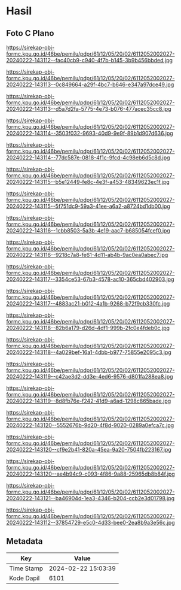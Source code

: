 # Hasil

## Foto C Plano

https://sirekap-obj-formc.kpu.go.id/46be/pemilu/pdpr/61/12/05/20/02/6112052002027-20240222-143112--fac40cb9-c940-4f7b-b145-3b9b456bbded.jpg

https://sirekap-obj-formc.kpu.go.id/46be/pemilu/pdpr/61/12/05/20/02/6112052002027-20240222-143113--0c849664-a29f-4bc7-b646-e347a97dce49.jpg

https://sirekap-obj-formc.kpu.go.id/46be/pemilu/pdpr/61/12/05/20/02/6112052002027-20240222-143113--d5a7d2fa-5775-4e73-b076-477acec35cc8.jpg

https://sirekap-obj-formc.kpu.go.id/46be/pemilu/pdpr/61/12/05/20/02/6112052002027-20240222-143114--3503f032-9693-40d9-9e9f-89b1d907d636.jpg

https://sirekap-obj-formc.kpu.go.id/46be/pemilu/pdpr/61/12/05/20/02/6112052002027-20240222-143114--77dc587e-0818-4f1c-9fcd-4c98eb6d5c8d.jpg

https://sirekap-obj-formc.kpu.go.id/46be/pemilu/pdpr/61/12/05/20/02/6112052002027-20240222-143115--b5e12449-fe8c-4e3f-a453-48349623ec1f.jpg

https://sirekap-obj-formc.kpu.go.id/46be/pemilu/pdpr/61/12/05/20/02/6112052002027-20240222-143115--5f751dc9-59a3-41ee-a6a2-a8724bd1db00.jpg

https://sirekap-obj-formc.kpu.go.id/46be/pemilu/pdpr/61/12/05/20/02/6112052002027-20240222-143116--1cbb8503-5a3b-4e19-aac7-b685054fcef0.jpg

https://sirekap-obj-formc.kpu.go.id/46be/pemilu/pdpr/61/12/05/20/02/6112052002027-20240222-143116--9218c7a8-fe61-4d11-ab4b-9ac0ea0abec7.jpg

https://sirekap-obj-formc.kpu.go.id/46be/pemilu/pdpr/61/12/05/20/02/6112052002027-20240222-143117--3354ce53-67b3-4578-ac10-365cbd402903.jpg

https://sirekap-obj-formc.kpu.go.id/46be/pemilu/pdpr/61/12/05/20/02/6112052002027-20240222-143117--4883ac21-b012-4a1b-9268-b72f9cb330fc.jpg

https://sirekap-obj-formc.kpu.go.id/46be/pemilu/pdpr/61/12/05/20/02/6112052002027-20240222-143118--82b6a179-d26d-4df1-999b-2fc0e4fdeb0c.jpg

https://sirekap-obj-formc.kpu.go.id/46be/pemilu/pdpr/61/12/05/20/02/6112052002027-20240222-143118--4a029bef-16a1-4dbb-b977-75855e2095c3.jpg

https://sirekap-obj-formc.kpu.go.id/46be/pemilu/pdpr/61/12/05/20/02/6112052002027-20240222-143119--c42ae3d2-dd3e-4ed6-9576-d801fa288ea8.jpg

https://sirekap-obj-formc.kpu.go.id/46be/pemilu/pdpr/61/12/05/20/02/6112052002027-20240222-143119--8d8fb76e-f242-41d9-a6ad-1298c865bade.jpg

https://sirekap-obj-formc.kpu.go.id/46be/pemilu/pdpr/61/12/05/20/02/6112052002027-20240222-143120--5552676b-9d20-4f8d-9020-0289a0efca7c.jpg

https://sirekap-obj-formc.kpu.go.id/46be/pemilu/pdpr/61/12/05/20/02/6112052002027-20240222-143120--cf9e2b41-820a-45ea-9a20-7504fb223167.jpg

https://sirekap-obj-formc.kpu.go.id/46be/pemilu/pdpr/61/12/05/20/02/6112052002027-20240222-143120--ae4b94c9-c093-4f86-9a88-25965db8b84f.jpg

https://sirekap-obj-formc.kpu.go.id/46be/pemilu/pdpr/61/12/05/20/02/6112052002027-20240222-143121--ba46904d-1ea3-4346-b204-ccb2e3d01798.jpg

https://sirekap-obj-formc.kpu.go.id/46be/pemilu/pdpr/61/12/05/20/02/6112052002027-20240222-143112--37854729-e5c0-4d33-bee0-2ea8b9a3e56c.jpg


## Metadata

| Key        | Value               |
| ---------- | ------------------- |
| Time Stamp | 2024-02-22 15:03:39 |
| Kode Dapil | 6101                |



